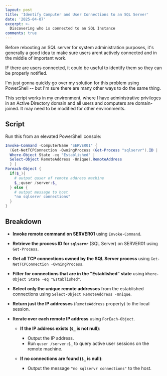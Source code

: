 ```yaml
---
layout: post
title: 'Identify Computer and User Connections to an SQL Server'
date: '2025-04-07'
excerpt: >-
  Discovering who is connected to an SQL Instance
comments: true
---
```


Before rebooting an SQL server for system administration purposes, it's generally a good idea to make sure users arent actively connected and in the middle of important work. 

IF there are users connected, it could be useful to identify them so they can be properly notified. 

I'm just gonna quickly go over my solution for this problem using PowerShell -- but I'm sure there are many other ways to do the same thing. 

This script works in my environment, where I have administrative privileges in an Active Directory domain and all users and computers are domain-joined. It may need to be modified for other environments.

## Script

Run this from an elevated PowerShell console:

```powershell 
Invoke-Command -ComputerName "SERVER01" {
  (Get-NetTCPConnection -OwningProcess (Get-Process "sqlservr").ID |
  Where-Object State -eq "Established" |
  Select-Object RemoteAddress -Unique).RemoteAddress
  } | 
Foreach-Object {
  if($_){
    # output quser of remote address machine
    $_;quser /server:$_
  } else {
    # output message to host
    "no sqlservr connections"
  }
}
```
## Breakdown 

- **Invoke remote command on SERVER01** using `Invoke-Command`.
  
- **Retrieve the process ID for `sqlservr`** (SQL Server) on SERVER01 using `Get-Process`.

- **Get all TCP connections owned by the SQL Server process** using `Get-NetTCPConnection -OwningProcess`.

- **Filter for connections that are in the "Established" state** using `Where-Object State -eq "Established"`.

- **Select only the unique remote addresses** from the established connections using `Select-Object RemoteAddress -Unique`.

- **Return just the IP addresses** (`RemoteAddress` property) to the local session.

- **Iterate over each remote IP address** using `ForEach-Object`.

  - **If the IP address exists (`$_` is not null)**:
    - Output the IP address.
    - Run `quser /server:$_` to query active user sessions on the remote machine.

  - **If no connections are found (`$_` is null)**:
    - Output the message `"no sqlservr connections"` to the host.
